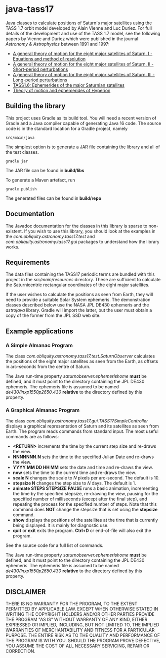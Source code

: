 # java-tass17

Java classes to calculate positions of Saturn's major satellites
using the TASS 1.7 orbit model developed by Alain Vienne and Luc Duriez.
For full details of the development and use of the TASS 1.7 model,
see the following papers by Vienne and Duriez which were published in the journal
*Astronomy & Astrophysics* between 1991 and 1997:

- [A general theory of motion for the eight major satellites of Saturn. I - Equations and method of resolution](https://ui.adsabs.harvard.edu/abs/1991A%26A...243..263D/abstract)
- [A general theory of motion for the eight major satellites of Saturn. II - Short-period perturbations](https://ui.adsabs.harvard.edu/abs/1991A%26A...246..619V/abstract)
- [A general theory of motion for the eight major satellites of Saturn. III - Long-period perturbations](https://ui.adsabs.harvard.edu/abs/1992A%26A...257..331V/abstract)
- [TASS1.6: Ephemerides of the major Saturnian satellites](https://ui.adsabs.harvard.edu/abs/1995A%26A...297..588V/abstract)
- [Theory of motion and ephemerides of Hyperion](https://ui.adsabs.harvard.edu/abs/1997A%26A...324..366D/abstract)

## Building the library

This project uses Gradle as its build tool.  You will need a recent
version of Gradle and a Java compiler capable of generating Java 16
code.  The source code is in the standard location for a Gradle
project, namely

`src/main/java`

The simplest option is to generate a JAR file containing the library
and all of the test classes.

`gradle jar`

The JAR file can be found in **build/libs**

To generate a Maven artefact, run

`gradle publish`

The generated files can be found in **build/repo**

## Documentation

The Javadoc documentation for the classes in this library is sparse
to non-existent.  If you wish to use this library, you should look
at the examples in the *com.obliquity.astronomy.tass17.test* and
*com.obliquity.astronomy.tass17.gui* packages to understand how the
library works.

## Requirements

The data files containing the TASS17 periodic terms are bundled with
this project in the *src/main/resources* directory.  These are
sufficient to calculate the Saturnicentric rectangular coordinates of
the eight major satellites.

If the user wishes to calculate the positions as seen from Earth,
they will need to provide a suitable Solar System ephemeris.  The
demonstration classes described below use the NASA JPL DE430
ephemeris and the *astrojava* library.  Gradle will import the
latter, but the user must obtain a copy of the former from the JPL
SSD web site.

## Example applications

### A Simple Almanac Program

The class *com.obliquity.astronomy.tass17.test.SaturnObserver*
calculates the positions of the eight major satellites as seen
from the Earth, as offsets in arc-seconds from the centre of
Saturn.

The Java run-time property *saturnobserver.ephemerishome*
**must** be defined, and it must point to the directory
containing the JPL DE430 ephemeris.  The ephemeris file is assumed
to be named *de430/lnxp1550p2650.430* **relative** to the directory
defined by this property.

### A Graphical Almanac Program

The class *com.obliquity.astronomy.tass17.gui.TASS17SimpleController*
displays a graphical representation of Saturn and its satellites as
seen from Earth.  The program reads commands from standard input.
The most useful commands are as follows:

- **&lt;RETURN&gt;** increments the time by the current step size and re-draws the view.
- **NNNNNNN.N** sets the time to the specified Julian Date and re-draws the view.
- **YYYY MM DD HH MM** sets the date and time and re-draws the view.
- **now** sets the time to the current time and re-draws the view.
- **scale N** changes the scale to *N* pixels per arc-second. The default is 10.
- **stepsize N** changes the step size to *N* days. The default is 1.
- **animate STEPS STEPSIZE PAUSE** runs a basic animation, incrementing the time by the
specified stepsize, re-drawing the view, pausing for the specified number of
milliseconds (except after the final step), and repeating the process for the specified
number of steps. Note that this command does **NOT** change the stepsize that is set
using the **stepsize** command.
- **show** displays the positions of the satellites at the time that is currently
being displayed.  It is mainly for diagnostic use.
- **quit** or **exit** exits the program. **Ctrl+D** or end-of-file will also exit
the program.

See the source code for a full list of commands.

The Java run-time property *saturnobserver.ephemerishome*
**must** be defined, and it must point to the directory
containing the JPL DE430 ephemeris.  The ephemeris file is assumed
to be named *de430/lnxp1550p2650.430* **relative** to the directory
defined by this property.

## DISCLAIMER

THERE IS NO WARRANTY FOR THE PROGRAM, TO THE EXTENT PERMITTED BY
APPLICABLE LAW.  EXCEPT WHEN OTHERWISE STATED IN WRITING THE COPYRIGHT
HOLDERS AND/OR OTHER PARTIES PROVIDE THE PROGRAM "AS IS" WITHOUT WARRANTY
OF ANY KIND, EITHER EXPRESSED OR IMPLIED, INCLUDING, BUT NOT LIMITED TO,
THE IMPLIED WARRANTIES OF MERCHANTABILITY AND FITNESS FOR A PARTICULAR
PURPOSE.  THE ENTIRE RISK AS TO THE QUALITY AND PERFORMANCE OF THE PROGRAM
IS WITH YOU.  SHOULD THE PROGRAM PROVE DEFECTIVE, YOU ASSUME THE COST OF
ALL NECESSARY SERVICING, REPAIR OR CORRECTION.
